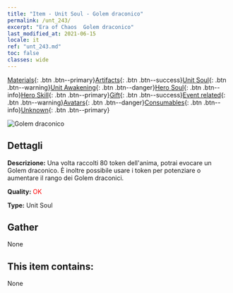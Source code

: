 ```yaml
---
title: "Item - Unit Soul - Golem draconico"
permalink: /unt_243/
excerpt: "Era of Chaos  Golem draconico"
last_modified_at: 2021-06-15
locale: it
ref: "unt_243.md"
toc: false
classes: wide
---
```

 [Materials](/ItemsIT/){: .btn .btn--primary}[Artifacts](/ItemsIT/Artifacts/){: .btn .btn--success}[Unit Soul](/ItemsIT/UnitSoul/){: .btn .btn--warning}[Unit Awakening](/ItemsIT/UnitAwakening/){: .btn .btn--danger}[Hero Soul](/ItemsIT/HeroSoul/){: .btn .btn--info}[Hero Skill](/ItemsIT/HeroSkill/){: .btn .btn--primary}[Gift](/ItemsIT/Gift/){: .btn .btn--success}[Event related](/ItemsIT/Events/){: .btn .btn--warning}[Avatars](/ItemsIT/Avatars/){: .btn .btn--danger}[Consumables](/ItemsIT/Consumables/){: .btn .btn--info}[Unknown](/ItemsIT/Unknown/){: .btn .btn--primary}

 ![Golem draconico](/images/u/ti_kuileilong.jpg)

## Dettagli
 **Descrizione:** Una volta raccolti 80 token dell'anima, potrai evocare un Golem draconico. È inoltre possibile usare i token per potenziare o aumentare il rango dei Golem draconici.

 **Quality:** <span style="color: #FF0000">OK</span>

 **Type:** Unit Soul

## Gather

  None

## This item contains:

  None


